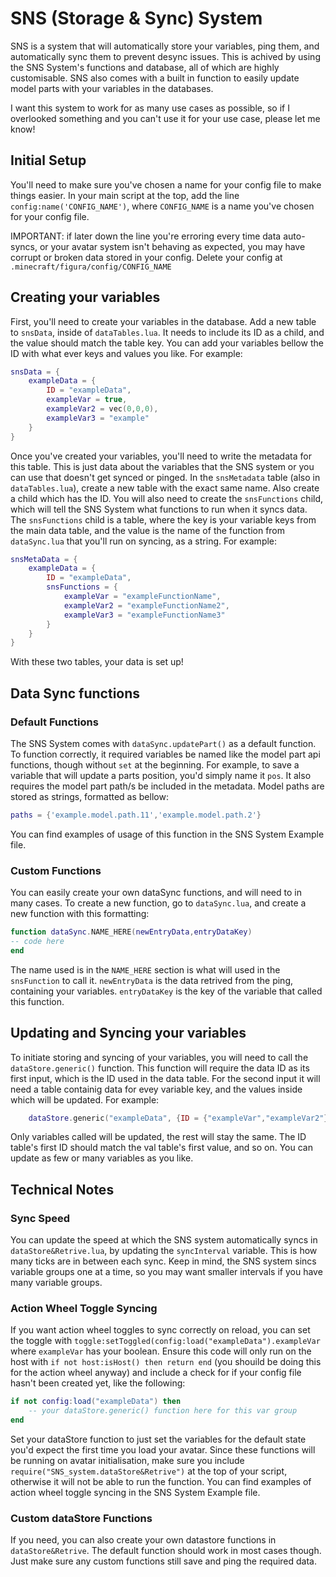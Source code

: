 
# SNS (Storage & Sync) System

SNS is a system that will automatically store your variables, ping them, and automatically sync them to prevent desync issues. This is achived by using the SNS System's functions and database, all of which are highly customisable. SNS also comes with a built in function to easily update model parts with your variables in the databases.

I want this system to work for as many use cases as possible, so if I overlooked something and you can't use it for your use case, please let me know!

## Initial Setup
You'll need to make sure you've chosen a name for your config file to make things easier. In your main script at the top, add the line `config:name('CONFIG_NAME')`, where `CONFIG_NAME` is a name you've chosen for your config file.

IMPORTANT: if later down the line you're erroring every time data auto-syncs, or your avatar system isn't behaving as expected, you may have corrupt or broken data stored in your config. Delete your config at `.minecraft/figura/config/CONFIG_NAME`

## Creating your variables
First, you'll need to create your variables in the database. Add a new table to `snsData`, inside of `dataTables.lua`. It needs to include its ID as a child, and the value should match the table key. You can add your variables bellow the ID with what ever keys and values you like. For example:
```lua
snsData = {
    exampleData = {
        ID = "exampleData",
        exampleVar = true,
        exampleVar2 = vec(0,0,0),
        exampleVar3 = "example"
    }
}
```
Once you've created your variables, you'll need to write the metadata for this table. This is just data about the variables that the SNS system or you can use that doesn't get synced or pinged. In the `snsMetadata` table (also in `dataTables.lua`), create a new table with the exact same name. Also create a child which has the ID. You will also need to create the `snsFunctions` child, which will tell the SNS System what functions to run when it syncs data. The `snsFunctions` child is a table, where the key is your variable keys from the main data table, and the value is the name of the function from `dataSync.lua` that you'll run on syncing, as a string. For example:
```lua
snsMetaData = {
    exampleData = {
        ID = "exampleData",
        snsFunctions = {
            exampleVar = "exampleFunctionName",
            exampleVar2 = "exampleFunctionName2",
            exampleVar3 = "exampleFunctionName3"
        }
    }
}
```
With these two tables, your data is set up!
## Data Sync functions
### Default Functions
The SNS System comes with `dataSync.updatePart()` as a default function. To function correctly, it required variables be named like the model part api functions, though without `set` at the beginning. For example, to save a variable that will update a parts position, you'd simply name it `pos`.
It also requires the model part path/s be included in the metadata. Model paths are stored as strings, formatted as bellow:
 ```lua
 paths = {'example.model.path.11','example.model.path.2'}
 ```
You can find examples of usage of this function in the SNS System Example file.
### Custom Functions
You can easily create your own dataSync functions, and will need to in many cases. To create a new function, go to `dataSync.lua`, and create a new function with this formatting:
```lua
function dataSync.NAME_HERE(newEntryData,entryDataKey)
-- code here
end
```
The name used is in the `NAME_HERE` section is what will used in the `snsFunction` to call it. `newEntryData` is the data retrived from the ping, containing your variables. `entryDataKey` is the key of the variable that called this function.
## Updating and Syncing your variables
To initiate storing and syncing of your variables, you will need to call the `dataStore.generic()` function. This function will require the data ID as its first input, which is the ID used in the data table. For the second input it will need a table containig data for evey variable key, and the values inside which will be updated. For example:
```lua
    dataStore.generic("exampleData", {ID = {"exampleVar","exampleVar2"}, val = {false,vec(1,1,1)}})
```
Only variables called will be updated, the rest will stay the same. The ID table's first ID should match the val table's first value, and so on. You can update as few or many variables as you like.
## Technical Notes
### Sync Speed
You can update the speed at which the SNS system automatically syncs in `dataStore&Retrive.lua`, by updating the `syncInterval` variable. This is how many ticks are in between each sync. Keep in mind, the SNS system sincs variable groups one at a time, so you may want smaller intervals if you have many variable groups.
### Action Wheel Toggle Syncing
If you want action wheel toggles to sync correctly on reload, you can set the toggle with `toggle:setToggled(config:load("exampleData").exampleVar` where `exampleVar` has your boolean. Ensure this code will only run on the host with `if not host:isHost() then return end` (you shouild be doing this for the action wheel anyway) and include a check for if your config file hasn't been created yet, like the following:
```lua
if not config:load("exampleData") then
    -- your dataStore.generic() function here for this var group
end
```
Set your dataStore function to just set the variables for the default state you'd expect the first time you load your avatar. Since these functions will be running on avatar initialisation, make sure you include `require("SNS_system.dataStore&Retrive")` at the top of your script, otherwise it will not be able to run the function. You can find examples of action wheel toggle syncing in the SNS System Example file.
### Custom dataStore Functions
If you need, you can also create your own datastore functions in `dataStore&Retrive`. The default function should work in most cases though. Just make sure any custom functions still save and ping the required data.

